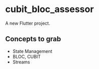 # cubit_bloc_assessor

A new Flutter project.

## Concepts to grab

- State Management
- BLOC, CUBIT
- Streams
